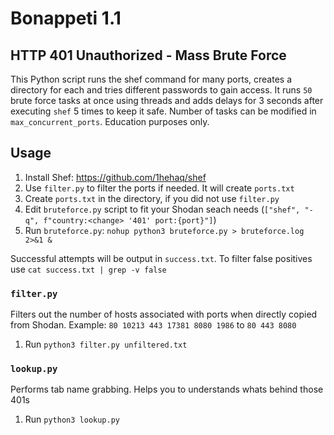 # Bonappeti 1.1
## HTTP 401 Unauthorized - Mass Brute Force
This Python script runs the shef command for many ports, creates a directory for each and tries different passwords to gain access. 
It runs `50` brute force tasks at once using threads and adds delays for 3 seconds after executing `shef` 5 times to keep it safe.
Number of tasks can be modified in `max_concurrent_ports`.
Education purposes only.

## Usage
1. Install Shef: https://github.com/1hehaq/shef
2. Use `filter.py` to filter the ports if needed. It will create `ports.txt`
3. Create `ports.txt` in the directory, if you did not use `filter.py`
4. Edit `bruteforce.py` script to fit your Shodan seach needs (`["shef", "-q", f"country:<change> '401' port:{port}"]`)
5. Run `bruteforce.py`: `nohup python3 bruteforce.py > bruteforce.log 2>&1 &`

Successful attempts will be output in `success.txt`. To filter false positives use `cat success.txt | grep -v false`

### `filter.py`
Filters out the number of hosts associated with ports when directly copied from Shodan. 
Example: 
`80
10213
443
17381
8080
1986` to `80
443
8080`

1. Run `python3 filter.py unfiltered.txt`

### `lookup.py`
Performs tab name grabbing. Helps you to understands whats behind those 401s
1. Run `python3 lookup.py`
